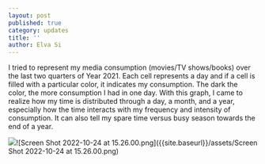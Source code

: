 ```yaml
---
layout: post
published: true
category: updates
title: ''
author: Elva Si
---
```

I tried to represent my media consumption (movies/TV shows/books) over the last two quarters of Year 2021. Each cell represents a day and if a cell is filled with a particular color, it indicates my consumption. The dark the color, the more consumption I had in one day. With this graph, I came to realize how my time is distributed through a day, a month, and a year, especially how the time interacts with my frequency and intensity of consumption. It can also tell my spare time versus busy season towards the end of a year.   

![]({{site.baseurl}}/assets/Screen%20Shot%202022-10-24%20at%2015.26.00.png)![Screen Shot 2022-10-24 at 15.26.00.png]({{site.baseurl}}/assets/Screen Shot 2022-10-24 at 15.26.00.png)

